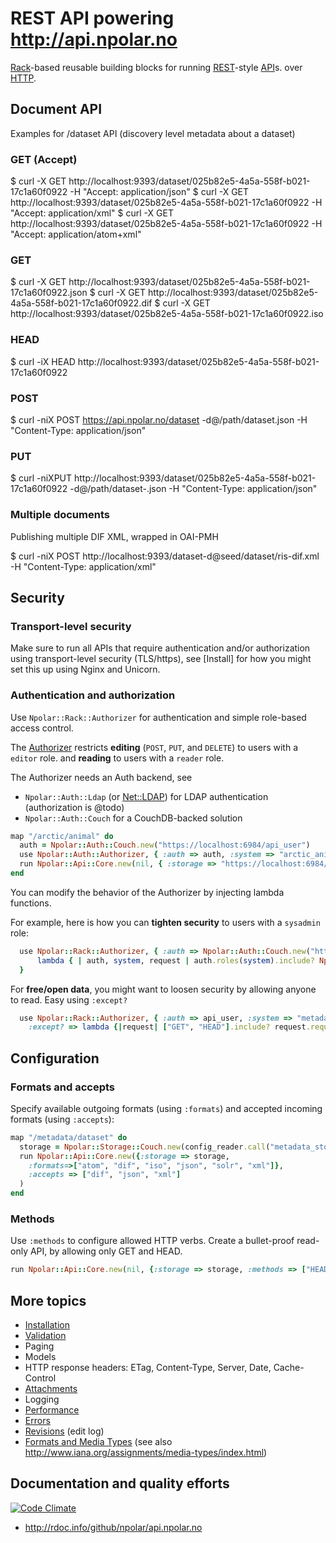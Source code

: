 # REST API powering http://api.npolar.no

[Rack](https://github.com/rack/rack)-based reusable building blocks for running [REST](http://en.wikipedia.org/wiki/Representational_state_transfer)-style [API](http://en.wikipedia.org/wiki/Application_programming_interface)s.
over [HTTP](http://www.w3.org/Protocols/rfc2616/rfc2616.html).

## Document API

Examples for /dataset API (discovery level metadata about a dataset)

### GET (Accept)
$ curl -X GET http://localhost:9393/dataset/025b82e5-4a5a-558f-b021-17c1a60f0922 -H "Accept: application/json"
$ curl -X GET http://localhost:9393/dataset/025b82e5-4a5a-558f-b021-17c1a60f0922 -H "Accept: application/xml"
$ curl -X GET http://localhost:9393/dataset/025b82e5-4a5a-558f-b021-17c1a60f0922 -H "Accept: application/atom+xml"

### GET
$ curl -X GET http://localhost:9393/dataset/025b82e5-4a5a-558f-b021-17c1a60f0922.json
$ curl -X GET http://localhost:9393/dataset/025b82e5-4a5a-558f-b021-17c1a60f0922.dif
$ curl -X GET http://localhost:9393/dataset/025b82e5-4a5a-558f-b021-17c1a60f0922.iso

### HEAD
$ curl -iX HEAD http://localhost:9393/dataset/025b82e5-4a5a-558f-b021-17c1a60f0922

### POST
$ curl -niX POST https://api.npolar.no/dataset -d@/path/dataset.json -H "Content-Type: application/json"

### PUT
$ curl -niXPUT http://localhost:9393/dataset/025b82e5-4a5a-558f-b021-17c1a60f0922 -d@/path/dataset-.json -H "Content-Type: application/json" 

### Multiple documents
Publishing multiple DIF XML, wrapped in OAI-PMH

$ curl -niX POST http://localhost:9393/dataset-d@seed/dataset/ris-dif.xml -H "Content-Type: application/xml"


## Security

### Transport-level security
Make sure to run all APIs that require authentication and/or authorization using transport-level security (TLS/https),
see [Install] for how you might set this up using Nginx and Unicorn.

### Authentication and authorization
Use `Npolar::Rack::Authorizer` for authentication and simple role-based access control. 

The [Authorizer](https://github.com/npolar/api.npolar.no/wiki/Authorizer) restricts **editing** (`POST`, `PUT`, and `DELETE`) to users with a `editor` role.
and **reading** to users with a `reader` role.

The Authorizer needs an Auth backend, see
* `Npolar::Auth::Ldap` (or [Net::LDAP](http://net-ldap.rubyforge.org/Net/LDAP.html)) for LDAP authentication (authorization is @todo)
* `Npolar::Auth::Couch` for a CouchDB-backed solution

``` ruby
map "/arctic/animal" do 
  auth = Npolar::Auth::Couch.new("https://localhost:6984/api_user")    
  use Npolar::Auth::Authorizer, { :auth => auth, :system => "arctic_animal" }
  run Npolar::Api::Core.new(nil, { :storage => "https://localhost:6984/arctic_animal" }) 
end

```

You can modify the behavior of the Authorizer by injecting lambda functions.

For example, here is how you can **tighten security** to users with a `sysadmin` role:

``` ruby
  use Npolar::Rack::Authorizer, { :auth => Npolar::Auth::Couch.new("https://localhost:6984/api_user"), :system => "api", :authorized? =>
      lambda { | auth, system, request | auth.roles(system).include? Npolar::Rack::Authorizer::SYSADMIN_ROLE }
  }
```

For **free/open data**, you might want to loosen security by allowing anyone to read. Easy using `:except?`
``` ruby
  use Npolar::Rack::Authorizer, { :auth => api_user, :system => "metadata",
    :except? => lambda {|request| ["GET", "HEAD"].include? request.request_method } }
```
## Configuration

### Formats and accepts
Specify available outgoing formats (using `:formats`) and accepted incoming formats (using `:accepts`):

``` ruby
map "/metadata/dataset" do
  storage = Npolar::Storage::Couch.new(config_reader.call("metadata_storage.json"))
  run Npolar::Api::Core.new({:storage => storage,
    :formats=>["atom", "dif", "iso", "json", "solr", "xml"]},
    :accepts => ["dif", "json", "xml"]
  )
end

```

### Methods

Use `:methods` to configure allowed HTTP verbs. Create a bullet-proof read-only API, by allowing only GET and HEAD. 

``` ruby
run Npolar::Api::Core.new(nil, {:storage => storage, :methods => ["HEAD", "GET"]) 
```

## More topics
* [Installation](https://github.com/npolar/api.npolar.no/wiki/Install)
* [Validation](https://github.com/npolar/api.npolar.no/wiki/Validation)
* Paging
* Models
* HTTP response headers: ETag, Content-Type, Server, Date, Cache-Control
* [Attachments](https://github.com/npolar/api.npolar.no/wiki/Attachments)
* Logging
* [Performance](https://github.com/npolar/api.npolar.no/wiki/Performance)
* [Errors](https://github.com/npolar/api.npolar.no/wiki/Errors)
* [Revisions]() (edit log)
* [Formats and Media Types](https://github.com/npolar/api.npolar.no/wiki/Formats) (see also http://www.iana.org/assignments/media-types/index.html)

## Documentation and quality efforts
[![Code Climate](https://codeclimate.com/badge.png)](https://codeclimate.com/github/npolar/api.npolar.no)
* http://rdoc.info/github/npolar/api.npolar.no
